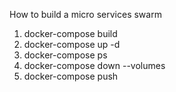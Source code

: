 How to build a micro services swarm
1. docker-compose build
1. docker-compose up -d
1. docker-compose ps
1. docker-compose down --volumes
1. docker-compose push
